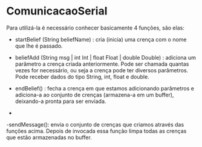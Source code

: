 # ComunicacaoSerial

Para utilizá-la é necessário conhecer basicamente 4 funções, são elas: 
- startBelief (String beliefName) :  cria (inicia) uma crença com o nome que lhe é passado.

- beliefAdd (String msg | int Int | float Float | double Double) : adiciona um parâmetro a crença criada anteriormente. Pode ser chamada quantas vezes for necessário, ou seja a crença pode ter diversos parâmetros. Pode receber dados do tipo String, int, float e double.

- endBelief() : fecha a crença em que estamos adicionando parâmetros e adiciona-a ao conjunto de crenças (armazena-a em um buffer), deixando-a pronta para ser enviada.
- 
-sendMessage(): envia o conjunto de crenças que criamos através das funções acima. Depois de invocada essa função limpa todas as crenças que estão armazenadas no buffer. 
